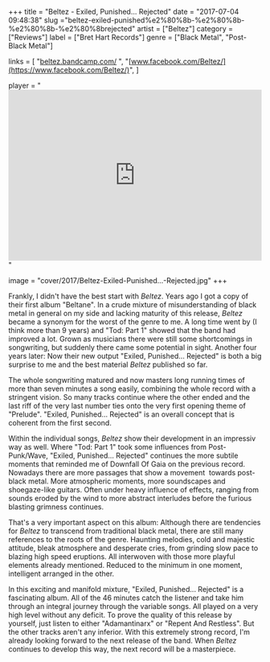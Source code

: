 +++
title = "Beltez - Exiled, Punished​.​.​. ​Rejected"
date = "2017-07-04 09:48:38"
slug ="beltez-exiled-punished%e2%80%8b-%e2%80%8b-%e2%80%8b-%e2%80%8brejected"
artist = ["Beltez"]
category = ["Reviews"]
label = ["Bret Hart Records"]
genre = ["Black Metal", "Post-Black Metal"]

links = [
    "[beltez.bandcamp.com/](https://www.facebook.com/Beltez/)  ",
    "[www.facebook.com/Beltez/](https://www.facebook.com/Beltez/)",
]

player = "<iframe style='border: 0; width: 100%; height: 340px;' src='https://bandcamp.com/EmbeddedPlayer/album=765219057/size=large/bgcol=333333/linkcol=ffffff/artwork=none/transparent=true/' seamless><a href='http://beltez.bandcamp.com/album/exiled-punished-rejected-2'>Exiled, Punished...Rejected by Beltez</a></iframe>"

image = "cover/2017/Beltez-Exiled-Punished...-Rejected.jpg"
+++

Frankly, I didn't have the best start with *Beltez*. Years ago I got a copy of their first album "Beltane". In a crude mixture of misunderstanding of black metal in general on my side and lacking maturity of this release, *Beltez* became a synonym for the worst of the genre to me. A long time went by (I think more than 9 years) and "Tod: Part 1" showed that the band had improved a lot. Grown as musicians there were still some shortcomings in songwriting, but suddenly there came some potential in sight. Another four years later: Now their new output "Exiled, Punished... Rejected" is both a big surprise to me and the best material *Beltez* published so far.

The whole songwriting matured and now masters long running times of more than seven minutes a song easily, combining the whole record with a stringent vision. So many tracks continue where the other ended and the last riff of the very last number ties onto the very first opening theme of "Prelude". "Exiled, Punished... Rejected" is an overall concept that is coherent from the first second.

Within the individual songs, *Beltez* show their development in an impressiv way as well. Where "Tod: Part 1" took some influences from Post-Punk/Wave, "Exiled, Punished... Rejected" continues the more subtile moments that reminded me of Downfall Of Gaia on the previous record. Nowadays there are more passages that show a movement  towards post-black metal. More atmospheric moments, more soundscapes and shoegaze-like guitars. Often under heavy influence of effects, ranging from sounds eroded by the wind to more abstract interludes before the furious blasting grimness continues.

That's a very important aspect on this album: Although there are tendencies for *Beltez* to transcend from traditional black metal, there are still many references to the roots of the genre. Haunting melodies, cold and majestic attitude, bleak atmosphere and desperate cries, from grinding slow pace to blazing high speed eruptions. All interwoven with those more playful elements already mentioned. Reduced to the minimum in one moment, intelligent arranged in the other.

In this exciting and manifold mixture, "Exiled, Punished... Rejected" is a fascinating album. All of the 46 minutes catch the listener and take him through an integral journey through the variable songs. All played on a very high level without any deficit. To prove the quality of this release by yourself, just listen to either "Adamantinarx" or "Repent And Restless". But the other tracks aren't any inferior.
With this extremely strong record, I'm already looking forward to the next release of the band. When *Beltez* continues to develop this way, the next record will be a masterpiece.  

